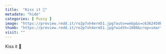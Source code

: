 ```yaml
---
title:  "Kiss it 💋"
metadate: "hide"
categories: [ Pussy ]
image: "https://preview.redd.it/ro2p7xh4erm51.jpg?auto=webp&s=c6362450b9cf4dc4099fec9edef114869d321854"
thumb: "https://preview.redd.it/ro2p7xh4erm51.jpg?width=1080&crop=smart&auto=webp&s=8cf10f0b4f4392b8c3503b1d896bc776d3cfb582"
visit: ""
---
```

Kiss it 💋

